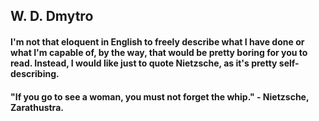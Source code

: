 ## W. D. Dmytro

#### I'm not that eloquent in English to freely describe what I have done or what I'm capable of, by the way, that would be pretty boring for you to read. Instead, I would like just to quote Nietzsche, as it's pretty self-describing. 
#### "If you go to see a woman, you must not forget the whip." - Nietzsche, Zarathustra.  
